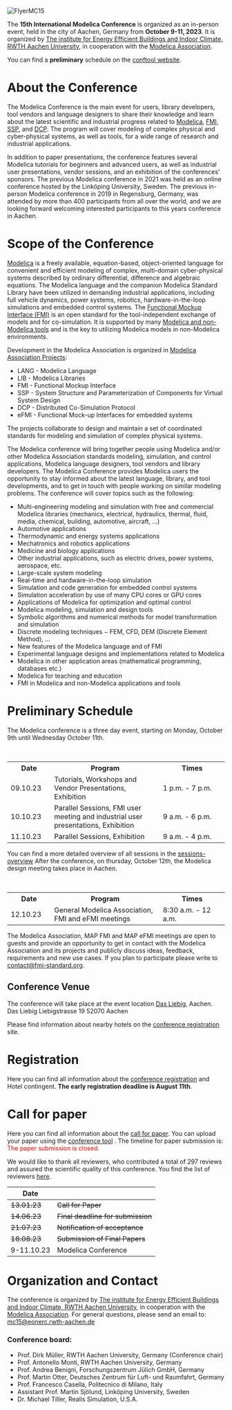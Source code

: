 <img src="images/FlyerMC15.png" alt="FlyerMC15">

The **15th International Modelica Conference** is organized as an in-person event, held in the city of Aachen, Germany from **October 9-11, 2023**. It is organized by [The institute for Energy Efficient Buildings and Indoor Climate, RWTH Aachen University](https://www.ebc.eonerc.rwth-aachen.de/cms/~dmzz/E-ON-ERC-EBC/?lidx=1), in cooperation with the [Modelica Association](https://modelica.org/association).

You can find a **preliminary** schedule on the [conftool website](https://www.conftool.com/modelica2023/sessions.php).

# About the Conference

The Modelica Conference is the main event for users, library developers, tool vendors and language designers to share their knowledge and learn about the latest scientific and industrial progress related to [Modelica](https://modelica.org/), [FMI](https://fmi-standard.org/), [SSP](https://ssp-standard.org/), and [DCP](https://dcp-standard.org/).
The program will cover modeling of complex physical and cyber-physical systems, as well as tools, for a wide range of research and industrial applications.

In addition to paper presentations, the conference features several Modelica tutorials for beginners and advanced users, as well as industrial user presentations, vendor sessions, and an exhibition of the conferences' sponsors. The previous Modelica conference in 2021 was held as an online conference hosted by the Linköping University, Sweden. The previous in-person Modelica conference in 2019 in Regensburg, Germany, was attended by more than 400 participants from all over the world, and we are looking forward welcoming interested participants to this years conference in Aachen.

# Scope of the Conference

[Modelica](https://modelica.org/) is a freely available, equation-based, object-oriented language for convenient and efficient modeling of complex, multi-domain cyber-physical systems described by ordinary differential, difference and algebraic equations. The Modelica language and the companion Modelica Standard Library have been utilized in demanding industrial applications, including full vehicle dynamics, power systems, robotics, hardware-in-the-loop simulations
and embedded control systems. The [Functional Mockup Interface (FMI)](https://www.fmi-standard.org/) is an open standard for the tool-independent exchange of models and for co-simulation. It is supported by many [Modelica and non-Modelica tools](https://modelica.org/tools) and is the key to utilizing Modelica models in non-Modelica environments.

Development in the Modelica Association is organized in [Modelica Association Projects](https://modelica.org/projects):

- LANG - Modelica Language
- LIB - Modelica Libraries
- FMI - Functional Mockup Interface
- SSP - System Structure and Parameterization of Components for Virtual System Design
- DCP - Distributed Co-Simulation Protocol
- eFMI - Functional Mock-up Interfaces for embedded systems

The projects collaborate to design and maintain a set of coordinated standards for modeling and simulation of complex physical systems.

The Modelica conference will bring together people using Modelica and/or other Modelica Association standards modeling, simulation, and control applications, Modelica language designers, tool vendors and library developers. The Modelica Conference provides Modelica users the opportunity to stay informed about the latest language, library, and tool developments, and to get in touch with people working on similar modeling problems. The conference will cover topics such as the following:
- Multi-engineering modeling and simulation with free and commercial Modelica libraries (mechanics, electrical, hydraulics, thermal, fluid, media, chemical, building, automotive, aircraft, ...)
- Automotive applications
- Thermodynamic and energy systems applications
- Mechatronics and robotics applications
- Medicine and biology applications
- Other industrial applications, such as electric drives, power systems, aerospace, etc.
- Large-scale system modeling
- Real-time and hardware-in-the-loop simulation
- Simulation and code generation for embedded control systems
- Simulation acceleration by use of many CPU cores or GPU cores
- Applications of Modelica for optimization and optimal control
- Modelica modeling, simulation and design tools
- Symbolic algorithms and numerical methods for model transformation and simulation
- Discrete modeling techniques − FEM, CFD, DEM (Discrete Element Method), ...
- New features of the Modelica language and of FMI
- Experimental language designs and implementations related to Modelica
- Modelica in other application areas (mathematical programming, databases etc.)
- Modelica for teaching and education
- FMI in Modelica and non-Modelica applications and tools

# Preliminary Schedule

The Modelica conference is a three day event, starting on Monday, October 9th until Wednesday October 11th. 

<table>  
  <tr>  
    <th style="width:20%">Date</th>  
    <th style="width:50%">Program</th>  
    <th style="width:30%">Times</th>  
  </tr>  
  <tr>  
    <td>09.10.23</td>  
    <td>Tutorials, Workshops and Vendor Presentations, Exhibition</td>  
    <td>1 p.m. - 7 p.m.</td>  
  </tr>  
  <tr>  
    <td>10.10.23</td>  
    <td>Parallel Sessions, FMI user meeting and industrial user presentations, Exhibition</td>  
    <td>9 a.m. - 6 p.m.</td>  
  </tr>  
    <tr>  
    <td>11.10.23</td>  
    <td>Parallel Sessions, Exhibition</td>  
    <td>9 a.m. - 4 p.m.</td>  
  </tr> 
</table>

 You can find a more detailed overview of all sessions in the [sessions-overview](Sessions.html)
 After the conference, on thursday, October 12th, the Modelica design meeting takes place in Aachen.
 
<table>  
  <tr>  
    <th>Date</th>  
    <th>Program</th>  
    <th>Times</th>  
  </tr>  
  <tr>  
    <td style="width:20%">12.10.23</td>  
    <td style="width:50%">General Modelica Association, FMI and eFMI meetings</td>  
    <td style="width:30%">8:30 a.m. - 12 a.m.</td>  
  </tr>  
</table>
  
The Modelica Association, MAP FMI and MAP eFMI meetings are open to guests and provide an opportunity to get in contact with the Modelica Association and its projects and publicly discuss ideas, feedback, requirements and new use cases. 
If you plan to participate please write to [contact@fmi-standard.org](mailto:contact@fmi-standard.org).

## Conference Venue

The conference will take place at the event location [Das Liebig](https://dasliebig.de/), Aachen.
Das Liebig
Liebigstrasse 19
52070 Aachen

Please find information about nearby hotels on the [conference registration](registration.html) site.

# Registration

Here you can find all information about the [conference registration](registration.html) and Hotel contingent. **The early registration deadline is August 11th**.

# Call for paper

Here you can find all information about the [call for paper](call2023.html). You can upload your paper using the [conference tool](https://www.conftool.com/modelica2023/) . The timeline for paper submission is:
<span style="color:red">The paper submission is closed.</span>

We would like to thank all reviewers, who contributed a total of 297 reviews and assured the scientific quality of this conference. You find the list of reviewers [here](reviewers.html).

| Date | |
| --- | --- |
|~~13.01.23~~|~~Call for Paper~~|
|~~14.06.23~~|~~Final deadline for submission~~|
|~~21.07.23~~|~~Notification of acceptance~~|
|~~18.08.23~~|~~Submission of Final Papers~~|
|9-11.10.23|Modelica Conference|

# Organization and Contact

The conference is organized by [The institute for Energy Efficient Buildings and Indoor Climate, RWTH Aachen University](https://www.ebc.eonerc.rwth-aachen.de/cms/~dmzz/E-ON-ERC-EBC/?lidx=1), in cooperation with the [Modelica Association](https://modelica.org/association). For general questions, please send an email to:
mc15@eonerc.rwth-aachen.de

### Conference board:

- Prof. Dirk Müller, RWTH Aachen University, Germany (Conference chair)
- Prof. Antonello Monti, RWTH Aachen University, Germany
- Prof. Andrea Benigni, Forschungszentrum Jülich GmbH, Germany
- Prof. Martin Otter, Deutsches Zentrum für Luft- und Raumfahrt, Germany
- Prof. Francesco Casella, Politecnico di Milano, Italy
- Assistant Prof. Martin Sjölund, Linköping University, Sweden
- Dr. Michael Tiller, Realis Simulation, U.S.A.

